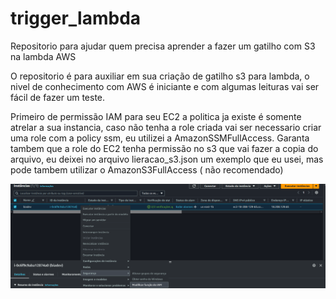 # trigger_lambda
Repositorio para ajudar quem precisa aprender a fazer um gatilho com S3 na lambda AWS

O repositorio é para auxiliar em sua criação de gatilho s3 para lambda, o nivel de conhecimento com AWS é iniciante e com algumas leituras vai ser fácil de fazer um teste.

Primeiro de permissão IAM para seu EC2 a politica ja existe é somente atrelar a sua instancia, caso não tenha a role criada vai ser necessario criar uma role com a policy ssm, eu utilizei a AmazonSSMFullAccess. Garanta tambem que a role do EC2 tenha permissão no s3 que vai fazer a copia do arquivo, eu deixei no arquivo lieracao_s3.json um exemplo que eu usei, mas pode tambem utilizar o AmazonS3FullAccess ( não recomendado)

![roleIAM](img/roleIMA.png)
